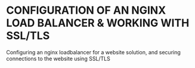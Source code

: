 # CONFIGURATION OF AN NGINX LOAD BALANCER & WORKING WITH SSL/TLS
Configuring an nginx loadbalancer for a website solution, and securing connections to the website using SSL/TLS
